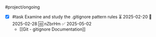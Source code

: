 #project/ongoing 

- [x] #task Examine and study the .gitignore pattern rules ⏳ 2025-02-20 📅 2025-02-28 🆔 nZbrHm ✅ 2025-05-02
	- [[Git - gitignore Documentation]]